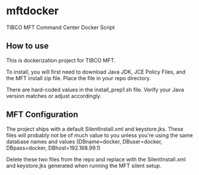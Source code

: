 # mftdocker
TIBCO MFT Command Center Docker Script

## How to use
This is dockerization project for TIBCO MFT.

To install, you will first need to download Java JDK, JCE Policy Files, and the MFT install zip file.  Place the file in your repo directory.

There are hard-coded values in the install_prep1.sh file.  Verify your Java version matches or adjust accordingly.

## MFT Configuration
The project ships with a default SilentInstall.xml and keystore.jks.  These files will probably not be of much value to you unless you're using the same database names and values {DBname=docker, DBuser=docker, DBpass=docker, DBhost=192.168.99.1)

Delete these two files from the repo and replace with the SilentInstall.xml and keystore.jks generated when running the MFT silent setup.
